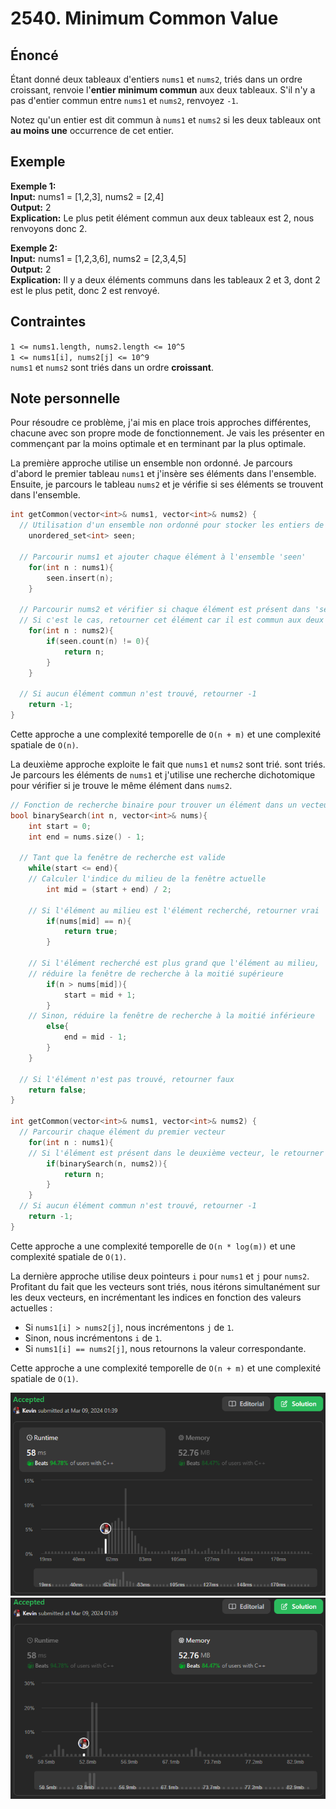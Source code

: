# 2540. Minimum Common Value

## Énoncé

Étant donné deux tableaux d'entiers `nums1` et `nums2`, triés dans un ordre croissant, renvoie l'**entier minimum commun** aux deux tableaux. S'il n'y a pas d'entier commun entre `nums1` et `nums2`, renvoyez `-1`.

Notez qu'un entier est dit commun à `nums1` et `nums2` si les deux tableaux ont **au moins une** occurrence de cet entier.

## Exemple

**Exemple 1:**  
**Input:** nums1 = [1,2,3], nums2 = [2,4]  
**Output:** 2  
**Explication:** Le plus petit élément commun aux deux tableaux est 2, nous renvoyons donc 2.

**Exemple 2:**  
**Input:** nums1 = [1,2,3,6], nums2 = [2,3,4,5]  
**Output:** 2  
**Explication:** Il y a deux éléments communs dans les tableaux 2 et 3, dont 2 est le plus petit, donc 2 est renvoyé.

## Contraintes

`1 <= nums1.length, nums2.length <= 10^5`  
`1 <= nums1[i], nums2[j] <= 10^9`  
`nums1` et `nums2` sont triés dans un ordre **croissant**.

## Note personnelle

Pour résoudre ce problème, j'ai mis en place trois approches différentes, chacune avec son propre mode de fonctionnement. Je vais les présenter en commençant par la moins optimale et en terminant par la plus optimale.

La première approche utilise un ensemble non ordonné. Je parcours d'abord le premier tableau `nums1` et j'insère ses éléments dans l'ensemble. Ensuite, je parcours le tableau `nums2` et je vérifie si ses éléments se trouvent dans l'ensemble.

```cpp
int getCommon(vector<int>& nums1, vector<int>& nums2) {
  // Utilisation d'un ensemble non ordonné pour stocker les entiers de nums1
	unordered_set<int> seen;

  // Parcourir nums1 et ajouter chaque élément à l'ensemble 'seen'
	for(int n : nums1){
		seen.insert(n);
	}

  // Parcourir nums2 et vérifier si chaque élément est présent dans 'seen'
  // Si c'est le cas, retourner cet élément car il est commun aux deux vecteurs
	for(int n : nums2){
		if(seen.count(n) != 0){
			return n;
		}
	}

  // Si aucun élément commun n'est trouvé, retourner -1
	return -1;
}
```

Cette approche a une complexité temporelle de `O(n + m)` et une complexité spatiale de `O(n)`.

La deuxième approche exploite le fait que `nums1` et `nums2` sont trié.
sont triés. Je parcours les éléments de `nums1` et j'utilise une recherche dichotomique pour vérifier si je trouve le même élément dans `nums2`.

```cpp
// Fonction de recherche binaire pour trouver un élément dans un vecteur trié
bool binarySearch(int n, vector<int>& nums){
	int start = 0;
	int end = nums.size() - 1;

  // Tant que la fenêtre de recherche est valide
	while(start <= end){
    // Calculer l'indice du milieu de la fenêtre actuelle
		int mid = (start + end) / 2;

    // Si l'élément au milieu est l'élément recherché, retourner vrai
		if(nums[mid] == n){
			return true;
		}

    // Si l'élément recherché est plus grand que l'élément au milieu,
    // réduire la fenêtre de recherche à la moitié supérieure
		if(n > nums[mid]){
			start = mid + 1;
		}
    // Sinon, réduire la fenêtre de recherche à la moitié inférieure
		else{
			end = mid - 1;
		}
	}

  // Si l'élément n'est pas trouvé, retourner faux
	return false;
}

int getCommon(vector<int>& nums1, vector<int>& nums2) {
  // Parcourir chaque élément du premier vecteur
	for(int n : nums1){
    // Si l'élément est présent dans le deuxième vecteur, le retourner
		if(binarySearch(n, nums2)){
			return n;
		}
	}
  // Si aucun élément commun n'est trouvé, retourner -1
	return -1;
}
```

Cette approche a une complexité temporelle de `O(n * log(m))` et une complexité spatiale de `O(1)`.

La dernière approche utilise deux pointeurs `i` pour `nums1` et `j` pour `nums2`. Profitant du fait que les vecteurs sont triés, nous itérons simultanément sur les deux vecteurs, en incrémentant les indices en fonction des valeurs actuelles :

- Si `nums1[i] > nums2[j]`, nous incrémentons `j` de `1`.
- Sinon, nous incrémentons `i` de `1`.
- Si `nums1[i] == nums2[j]`, nous retournons la valeur correspondante.

Cette approche a une complexité temporelle de `O(n + m)` et une complexité spatiale de `O(1)`.

<img src="./imgs/runtime.png"/>
<img src="./imgs/memory.png"/>
